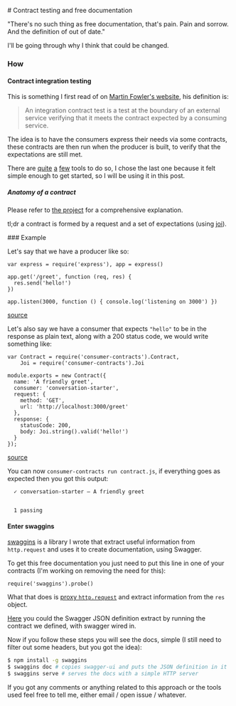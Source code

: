 # Contract testing and free documentation

"There's no such thing as free documentation, that's pain. Pain and sorrow. And the definition of out of date."

I'll be going through why I think that could be changed.

### How

#### Contract integration testing

This is something I first read of on [Martin Fowler's website](http://martinfowler.com/articles/microservice-testing/#testing-contract-introduction),
his definition is:

> An integration contract test is a test at the boundary of an external service verifying that it meets the contract expected by a consuming service.

The idea is to have the consumers express their needs via some contracts, these contracts are then
run when the producer is built, to verify that the expectations are still met.

There are [quite](https://github.com/thoughtworks/pacto) [a](https://github.com/realestate-com-au/pact)
[few](https://github.com/bbc/consumer-contracts) tools to do so, I chose the last one because it felt simple
enough to get started, so I will be using it in this post.

##### Anatomy of a contract

Please refer to [the project](https://github.com/bbc/consumer-contracts#anatomy-of-a-contract) for a comprehensive
explanation.

tl;dr a contract is formed by a request and a set of expectations (using [joi](https://github.com/hapijs/joi)).

### Example


Let's say that we have a producer like so:

```JS
var express = require('express'), app = express()

app.get('/greet', function (req, res) {
  res.send('hello!')
})

app.listen(3000, function () { console.log('listening on 3000') })
```

[source](server.js)

Let's also say we have a consumer that expects `"hello"` to be in the response as plain text,
along with a 200 status code, we would write something like:

```JS
var Contract = require('consumer-contracts').Contract,
    Joi = require('consumer-contracts').Joi

module.exports = new Contract({
  name: 'A friendly greet',
  consumer: 'conversation-starter',
  request: {
    method: 'GET',
    url: 'http://localhost:3000/greet'
  },
  response: {
    statusCode: 200,
    body: Joi.string().valid('hello!')
  }
});
```
[source](contract.js)

You can now `consumer-contracts run contract.js`, if everything
goes as expected then you got this output:


```
  ✓ conversation-starter – A friendly greet


  1 passing
```

#### Enter swaggins

[swaggins](https://github.com/lazywithclass/swaggins) is a library I wrote that extract useful information from
`http.request` and uses it to create documentation, using Swagger.

To get this free documentation you just need to put this line in one of
your contracts (I'm working on removing the need for this):

```JS
require('swaggins').probe()
```

What that does is [proxy `http.request`](https://github.com/lazywithclass/swaggins/blob/master/index.js#L7) and extract information from the `res` object.

[Here](swagger.json) you could the Swagger JSON definition extract by running the contract we defined, with swagger wired in.

Now if you follow these steps you will see the docs, simple
(I still need to filter out some headers, but you got the idea):

```bash
$ npm install -g swaggins
$ swaggins doc # copies swagger-ui and puts the JSON definition in it
$ swaggins serve # serves the docs with a simple HTTP server
```

If you got any comments or anything related to this approach or the tools
used feel free to tell me, either email / open issue / whatever.
